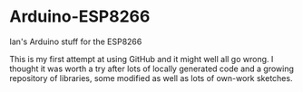 # Arduino-ESP8266
Ian's Arduino stuff for the ESP8266

This is my first attempt at using GitHub and it might well all go wrong.  I thought it was worth a try after lots of locally generated code and a growing repository of libraries, some modified as well as lots of own-work sketches.


